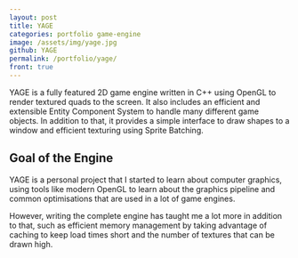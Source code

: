 ```yaml
---
layout: post
title: YAGE
categories: portfolio game-engine
image: /assets/img/yage.jpg
github: YAGE
permalink: /portfolio/yage/
front: true
---
```


YAGE is a fully featured 2D game engine written in C++ using OpenGL to render
textured quads to the screen. It also includes an efficient and extensible
Entity Component System to handle many different game objects. In addition to
that, it provides a simple interface to draw shapes to a window and efficient
texturing using Sprite Batching.

## Goal of the Engine

YAGE is a personal project that I started to learn about computer graphics,
using tools like modern OpenGL to learn about the graphics pipeline and common
optimisations that are used in a lot of game engines.

However, writing the complete engine has taught me a lot more in addition to
that, such as efficient memory management by taking advantage of caching to keep
load times short and the number of textures that can be drawn high.
